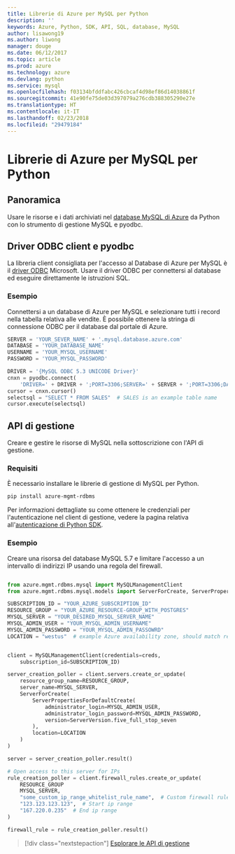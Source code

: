 ```yaml
---
title: Librerie di Azure per MySQL per Python
description: ''
keywords: Azure, Python, SDK, API, SQL, database, MySQL
author: lisawong19
ms.author: liwong
manager: douge
ms.date: 06/12/2017
ms.topic: article
ms.prod: azure
ms.technology: azure
ms.devlang: python
ms.service: mysql
ms.openlocfilehash: f03134bfddfabc426cbcaf4d98ef86d14038861f
ms.sourcegitcommit: 41e90fe75de03d397079a276cdb388305290e27e
ms.translationtype: HT
ms.contentlocale: it-IT
ms.lasthandoff: 02/23/2018
ms.locfileid: "29479184"
---
```

# <a name="azure-mysql-libraries-for-python"></a>Librerie di Azure per MySQL per Python 

## <a name="overview"></a>Panoramica

Usare le risorse e i dati archiviati nel [database MySQL di Azure](/azure/mysql/overview) da Python con lo strumento di gestione MySQL e pyodbc.

## <a name="client-odbc-driver-and-pyodbc"></a>Driver ODBC client e pyodbc

La libreria client consigliata per l'accesso al Database di Azure per MySQL è il [driver ODBC](/azure/sql-database/sql-database-connect-query-python#install-the-python-and-database-communication-libraries) Microsoft. Usare il driver ODBC per connettersi al database ed eseguire direttamente le istruzioni SQL.

### <a name="example"></a>Esempio

Connettersi a un database di Azure per MySQL e selezionare tutti i record nella tabella relativa alle vendite. È possibile ottenere la stringa di connessione ODBC per il database dal portale di Azure.

```python
SERVER = 'YOUR_SEVER_NAME' + '.mysql.database.azure.com'
DATABASE = 'YOUR_DATABASE_NAME'
USERNAME = 'YOUR_MYSQL_USERNAME'
PASSWORD = 'YOUR_MYSQL_PASSWORD'

DRIVER = '{MySQL ODBC 5.3 UNICODE Driver}'
cnxn = pyodbc.connect(
    'DRIVER=' + DRIVER + ';PORT=3306;SERVER=' + SERVER + ';PORT=3306;DATABASE=' + DATABASE + ';UID=' + USERNAME + ';PWD=' + PASSWORD)
cursor = cnxn.cursor()
selectsql = "SELECT * FROM SALES"  # SALES is an example table name
cursor.execute(selectsql)
```

## <a name="management-api"></a>API di gestione

Creare e gestire le risorse di MySQL nella sottoscrizione con l'API di gestione.

### <a name="requirements"></a>Requisiti
È necessario installare le librerie di gestione di MySQL per Python.
```bash
pip install azure-mgmt-rdbms
```

Per informazioni dettagliate su come ottenere le credenziali per l'autenticazione nel client di gestione, vedere la pagina relativa all'[autenticazione di Python SDK](https://docs.microsoft.com/python/azure/python-sdk-azure-authenticate).

### <a name="example"></a>Esempio

Creare una risorsa del database MySQL 5.7 e limitare l'accesso a un intervallo di indirizzi IP usando una regola del firewall.

```python

from azure.mgmt.rdbms.mysql import MySQLManagementClient
from azure.mgmt.rdbms.mysql.models import ServerForCreate, ServerPropertiesForDefaultCreate, ServerVersion

SUBSCRIPTION_ID = "YOUR_AZURE_SUBSCRIPTION_ID"
RESOURCE_GROUP = "YOUR_AZURE_RESOURCE-GROUP_WITH_POSTGRES"
MYSQL_SERVER = "YOUR_DESIRED_MYSQL_SERVER_NAME"
MYSQL_ADMIN_USER = "YOUR_MYSQL_ADMIN_USERNAME"
MYSQL_ADMIN_PASSWORD = "YOUR_MYSQL_ADMIN_PASSOWRD"
LOCATION = "westus"  # example Azure availability zone, should match resource group


client = MySQLManagementClient(credentials=creds,
    subscription_id=SUBSCRIPTION_ID)

server_creation_poller = client.servers.create_or_update(
    resource_group_name=RESOURCE_GROUP,
    server_name=MYSQL_SERVER,
    ServerForCreate(
        ServerPropertiesForDefaultCreate(
            administrator_login=MYSQL_ADMIN_USER,
            administrator_login_password=MYSQL_ADMIN_PASSWORD,
            version=ServerVersion.five_full_stop_seven
        ),
        location=LOCATION
    )
)

server = server_creation_poller.result()

# Open access to this server for IPs
rule_creation_poller = client.firewall_rules.create_or_update(
    RESOURCE_GROUP
    MYSQL_SERVER,
    "some_custom_ip_range_whitelist_rule_name",  # Custom firewall rule name
    "123.123.123.123",  # Start ip range
    "167.220.0.235"  # End ip range
)

firewall_rule = rule_creation_poller.result()
```

> [!div class="nextstepaction"]
> [Esplorare le API di gestione](/python/api/overview/azure/mysql/management)